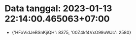 # Data tanggal: 2023-01-13 22:14:00.465063+07:00

* {'HFxVidJeBSnKjiQH': 8375, '00Z4kf4VxO99uWJc': 2580}
